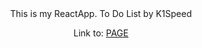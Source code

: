 <div align=center>This is my ReactApp. To Do List by K1Speed 

Link to: [PAGE](https://konradwcislo.github.io/to-do-app/) </div>


